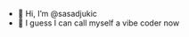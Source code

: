 - 👋 Hi, I’m @sasadjukic
- 👀 I guess I can call myself a vibe coder now

<!---
sasadjukic/sasadjukic is a ✨ special ✨ repository because its `README.md` (this file) appears on your GitHub profile.
You can click the Preview link to take a look at your changes.
--->
